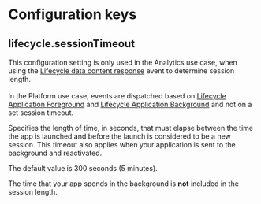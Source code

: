 # Configuration keys

## lifecycle.sessionTimeout

<InlineAlert variant="warning" slots="text"/>

This configuration setting is only used in the Analytics use case, when using the [Lifecycle data content response](./event-reference.md#lifecycle-data-content-response) event to determine session length. <br/><br/> In the Platform use case, events are dispatched based on [Lifecycle Application Foreground](./event-reference.md#lifecycle-application-foreground) and [Lifecycle Application Background](./event-reference.md#lifecycle-application-background) and not on a set session timeout.

Specifies the length of time, in seconds, that must elapse between the time the app is launched and before the launch is considered to be a new session. This timeout also applies when your application is sent to the background and reactivated.

The default value is 300 seconds (5 minutes).

<InlineAlert variant="info" slots="text"/>

The time that your app spends in the background is **not** included in the session length.